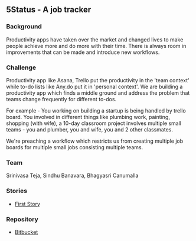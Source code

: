 5Status - A job tracker
-----------------------

### Background

Productivity apps have taken over the market and changed lives to make people achieve more and do more with their time. There is always room in improvements that can be made and introduce new workflows.

### Challenge

Productivity app like Asana, Trello put the productivity in the 'team context' while to-do lists like Any.do put it in 'personal context'. We are building a productivity app which finds a middle ground and address the problem that teams change frequently for different to-dos.

For example - You working on building a startup is being handled by trello board. You involved in different things like plumbing work, painting, shopping (with wife), a 10-day classroom project involves multiple small teams - you and plumber, you and wife, you and 2 other classmates.

We're preaching a workflow which restricts us from creating multiple job boards for multiple small jobs consisting multiple teams. 

### Team

Srinivasa Teja, Sindhu Banavara, Bhagyasri Canumalla

### Stories

* [First Story](https://trello.com/c/O1PGFqAX)

### Repository

* [Bitbucket](https://bitbucket.org/nsteja1/5status/src)
